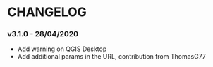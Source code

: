 # CHANGELOG

### v3.1.0 - 28/04/2020

* Add warning on QGIS Desktop
* Add additional params in the URL, contribution from ThomasG77

###
